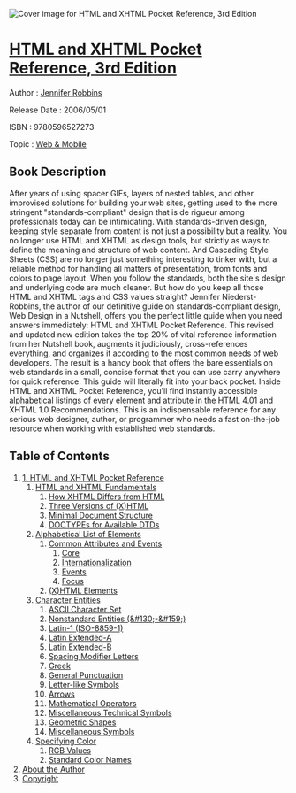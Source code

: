 ![Cover image for HTML and XHTML Pocket Reference, 3rd Edition](https://imgdetail.ebookreading.net/cover/cover/web_mobile/EB9780596527273.jpg)

[HTML and XHTML Pocket Reference, 3rd Edition](https://ebookreading.net/view/book/HTML+and+XHTML+Pocket+Reference%2C+3rd+Edition-EB9780596527273_1.html "HTML and XHTML Pocket Reference, 3rd Edition")
====================================================================================================================

Author : [Jennifer Robbins](https://ebookreading.net/search/author/Jennifer+Robbins)

Release Date : 2006/05/01

ISBN : 9780596527273

Topic : [Web & Mobile](https://ebookreading.net/search/category/web-mobile)

Book Description
-----------------

After years of using spacer GIFs, layers of nested tables, and other improvised solutions for building your web sites, getting used to the more stringent "standards-compliant" design that is de rigueur among professionals today can be intimidating.
With standards-driven design, keeping style separate from content is not just a possibility but a reality. You no longer use HTML and XHTML as design tools, but strictly as ways to define the meaning and structure of web content. And Cascading Style Sheets (CSS) are no longer just something interesting to tinker with, but a reliable method for handling all matters of presentation, from fonts and colors to page layout. When you follow the standards, both the site's design and underlying code are much cleaner. But how do you keep all those HTML and XHTML tags and CSS values straight? 
Jennifer Niederst-Robbins, the author of our definitive guide on standards-compliant design, Web Design in a Nutshell, offers you the perfect little guide when you need answers immediately: HTML and XHTML Pocket Reference. This revised and updated new edition takes the top 20% of vital reference information from her Nutshell book, augments it judiciously, cross-references everything, and organizes it according to the most common needs of web developers. The result is a handy book that offers the bare essentials on web standards in a small, concise format that you can use carry anywhere for quick reference. This guide will literally fit into your back pocket.
Inside HTML and XHTML Pocket Reference, you'll find instantly accessible alphabetical listings of every element and attribute in the HTML 4.01 and XHTML 1.0 Recommendations. This is an indispensable reference for any serious web designer, author, or programmer who needs a fast on-the-job resource when working with established web standards.
              
Table of Contents
-----------------

1. [1. HTML and XHTML Pocket Reference](https://ebookreading.net/view/book/HTML+and+XHTML+Pocket+Reference%2C+3rd+Edition-EB9780596527273_3.html)
    1. [HTML and XHTML Fundamentals](https://ebookreading.net/view/book/HTML+and+XHTML+Pocket+Reference%2C+3rd+Edition-EB9780596527273_4.html)
        1. [How XHTML Differs from HTML](https://ebookreading.net/view/book/HTML+and+XHTML+Pocket+Reference%2C+3rd+Edition-EB9780596527273_0.html)
        1. [Three Versions of (X)HTML](https://ebookreading.net/view/book/HTML+and+XHTML+Pocket+Reference%2C+3rd+Edition-EB9780596527273_0.html)
        1. [Minimal Document Structure](https://ebookreading.net/view/book/HTML+and+XHTML+Pocket+Reference%2C+3rd+Edition-EB9780596527273_0.html)
        1. [DOCTYPEs for Available DTDs](https://ebookreading.net/view/book/HTML+and+XHTML+Pocket+Reference%2C+3rd+Edition-EB9780596527273_0.html)
    1. [Alphabetical List of Elements](https://ebookreading.net/view/book/HTML+and+XHTML+Pocket+Reference%2C+3rd+Edition-EB9780596527273_0.html)
        1. [Common Attributes and Events](https://ebookreading.net/view/book/HTML+and+XHTML+Pocket+Reference%2C+3rd+Edition-EB9780596527273_0.html)
            1. [Core](https://ebookreading.net/view/book/HTML+and+XHTML+Pocket+Reference%2C+3rd+Edition-EB9780596527273_0.html#core)
            1. [Internationalization](https://ebookreading.net/view/book/HTML+and+XHTML+Pocket+Reference%2C+3rd+Edition-EB9780596527273_0.html#internationalizatio)
            1. [Events](https://ebookreading.net/view/book/HTML+and+XHTML+Pocket+Reference%2C+3rd+Edition-EB9780596527273_0.html#events)
            1. [Focus](https://ebookreading.net/view/book/HTML+and+XHTML+Pocket+Reference%2C+3rd+Edition-EB9780596527273_0.html#focus)
        1. [(X)HTML Elements](https://ebookreading.net/view/book/HTML+and+XHTML+Pocket+Reference%2C+3rd+Edition-EB9780596527273_0.html)
    1. [Character Entities](https://ebookreading.net/view/book/HTML+and+XHTML+Pocket+Reference%2C+3rd+Edition-EB9780596527273_0.html)
        1. [ASCII Character Set](https://ebookreading.net/view/book/HTML+and+XHTML+Pocket+Reference%2C+3rd+Edition-EB9780596527273_0.html)
        1. [Nonstandard Entities (&amp;#130;-&amp;#159;)](https://ebookreading.net/view/book/HTML+and+XHTML+Pocket+Reference%2C+3rd+Edition-EB9780596527273_0.html)
        1. [Latin-1 (ISO-8859-1)](https://ebookreading.net/view/book/HTML+and+XHTML+Pocket+Reference%2C+3rd+Edition-EB9780596527273_0.html)
        1. [Latin Extended-A](https://ebookreading.net/view/book/HTML+and+XHTML+Pocket+Reference%2C+3rd+Edition-EB9780596527273_0.html)
        1. [Latin Extended-B](https://ebookreading.net/view/book/HTML+and+XHTML+Pocket+Reference%2C+3rd+Edition-EB9780596527273_0.html)
        1. [Spacing Modifier Letters](https://ebookreading.net/view/book/HTML+and+XHTML+Pocket+Reference%2C+3rd+Edition-EB9780596527273_0.html)
        1. [Greek](https://ebookreading.net/view/book/HTML+and+XHTML+Pocket+Reference%2C+3rd+Edition-EB9780596527273_0.html)
        1. [General Punctuation](https://ebookreading.net/view/book/HTML+and+XHTML+Pocket+Reference%2C+3rd+Edition-EB9780596527273_0.html)
        1. [Letter-like Symbols](https://ebookreading.net/view/book/HTML+and+XHTML+Pocket+Reference%2C+3rd+Edition-EB9780596527273_0.html)
        1. [Arrows](https://ebookreading.net/view/book/HTML+and+XHTML+Pocket+Reference%2C+3rd+Edition-EB9780596527273_0.html)
        1. [Mathematical Operators](https://ebookreading.net/view/book/HTML+and+XHTML+Pocket+Reference%2C+3rd+Edition-EB9780596527273_0.html)
        1. [Miscellaneous Technical Symbols](https://ebookreading.net/view/book/HTML+and+XHTML+Pocket+Reference%2C+3rd+Edition-EB9780596527273_0.html)
        1. [Geometric Shapes](https://ebookreading.net/view/book/HTML+and+XHTML+Pocket+Reference%2C+3rd+Edition-EB9780596527273_0.html)
        1. [Miscellaneous Symbols](https://ebookreading.net/view/book/HTML+and+XHTML+Pocket+Reference%2C+3rd+Edition-EB9780596527273_0.html)
    1. [Specifying Color](https://ebookreading.net/view/book/HTML+and+XHTML+Pocket+Reference%2C+3rd+Edition-EB9780596527273_0.html)
        1. [RGB Values](https://ebookreading.net/view/book/HTML+and+XHTML+Pocket+Reference%2C+3rd+Edition-EB9780596527273_0.html)
        1. [Standard Color Names](https://ebookreading.net/view/book/HTML+and+XHTML+Pocket+Reference%2C+3rd+Edition-EB9780596527273_0.html)
1. [About the Author](https://ebookreading.net/view/book/HTML+and+XHTML+Pocket+Reference%2C+3rd+Edition-EB9780596527273_0.html)
1. [Copyright](https://ebookreading.net/view/book/HTML+and+XHTML+Pocket+Reference%2C+3rd+Edition-EB9780596527273_0.html)

